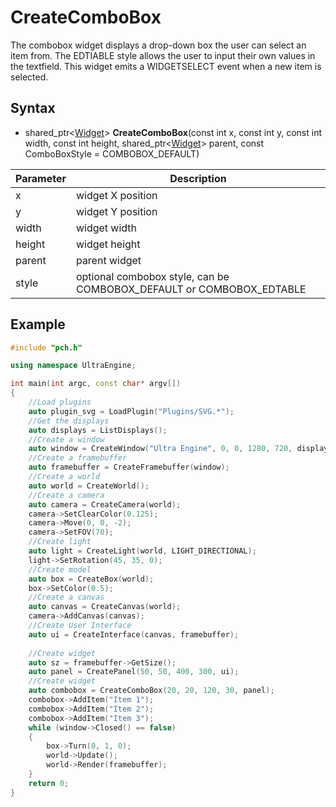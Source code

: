 # CreateComboBox #

The combobox widget displays a drop-down box the user can select an item from. The EDTIABLE style allows the user to input their own values in the textfield. This widget emits a WIDGETSELECT event when a new item is selected.

## Syntax ##
- shared_ptr<[Widget](Widget.md)\> **CreateComboBox**(const int x, const int y, const int width, const int height, shared_ptr<[Widget](Widget.md)\> parent, const ComboBoxStyle = COMBOBOX_DEFAULT)

| Parameter | Description |
| --- | --- |
| x | widget X position |
| y | widget Y position |
| width | widget width |
| height | widget height |
| parent | parent widget |
| style | optional combobox style, can be COMBOBOX_DEFAULT or COMBOBOX_EDTABLE |

## Example ##
```c++
#include "pch.h"

using namespace UltraEngine;

int main(int argc, const char* argv[])
{
    //Load plugins
    auto plugin_svg = LoadPlugin("Plugins/SVG.*");
    //Get the displays
    auto displays = ListDisplays();
    //Create a window
    auto window = CreateWindow("Ultra Engine", 0, 0, 1280, 720, displays[0]);
    //Create a framebuffer
    auto framebuffer = CreateFramebuffer(window);
    //Create a world
    auto world = CreateWorld();
    //Create a camera
    auto camera = CreateCamera(world);
    camera->SetClearColor(0.125);
    camera->Move(0, 0, -2);
    camera->SetFOV(70);
    //Create light
    auto light = CreateLight(world, LIGHT_DIRECTIONAL);
    light->SetRotation(45, 35, 0);
    //Create model
    auto box = CreateBox(world);
    box->SetColor(0.5);
    //Create a canvas
    auto canvas = CreateCanvas(world);
    camera->AddCanvas(canvas);
    //Create User Interface
    auto ui = CreateInterface(canvas, framebuffer);
    
    //Create widget
    auto sz = framebuffer->GetSize();
    auto panel = CreatePanel(50, 50, 400, 300, ui);
    //Create widget
    auto combobox = CreateComboBox(20, 20, 120, 30, panel);
    combobox->AddItem("Item 1");
    combobox->AddItem("Item 2");
    combobox->AddItem("Item 3");
    while (window->Closed() == false)
    {
        box->Turn(0, 1, 0);
        world->Update();
        world->Render(framebuffer);
    }
    return 0;
}
```
